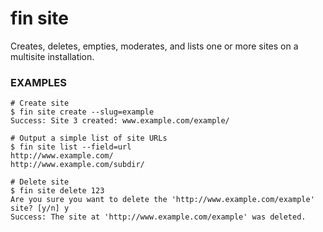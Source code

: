 # fin site

Creates, deletes, empties, moderates, and lists one or more sites on a multisite installation.

### EXAMPLES

    # Create site
    $ fin site create --slug=example
    Success: Site 3 created: www.example.com/example/

    # Output a simple list of site URLs
    $ fin site list --field=url
    http://www.example.com/
    http://www.example.com/subdir/

    # Delete site
    $ fin site delete 123
    Are you sure you want to delete the 'http://www.example.com/example' site? [y/n] y
    Success: The site at 'http://www.example.com/example' was deleted.



